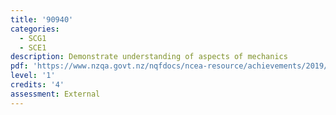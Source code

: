 ```yaml
---
title: '90940'
categories:
  - SCG1
  - SCE1
description: Demonstrate understanding of aspects of mechanics
pdf: 'https://www.nzqa.govt.nz/nqfdocs/ncea-resource/achievements/2019/as90940.pdf'
level: '1'
credits: '4'
assessment: External
---
```


